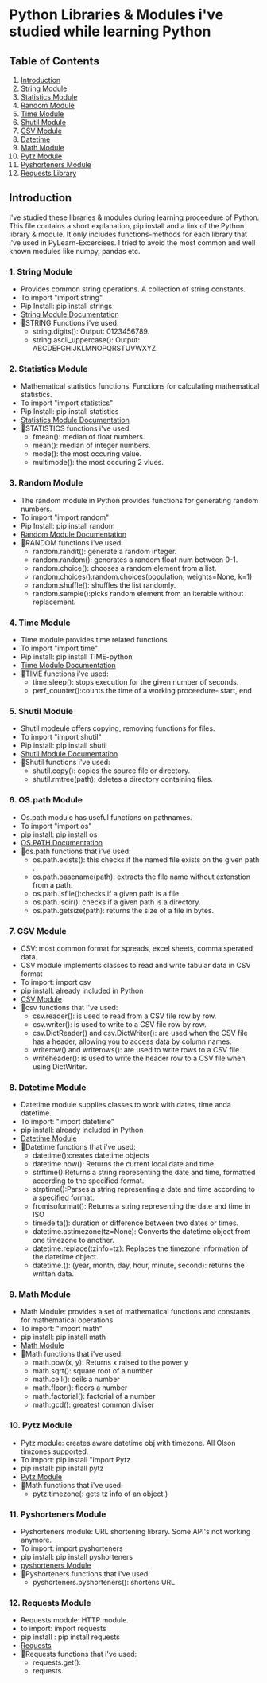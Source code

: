 # Python Libraries & Modules i've studied while learning Python

## Table of Contents
1. [Introduction](#introduction)
2. [String Module](#string-module)
3. [Statistics Module](#statistics-module)
4. [Random Module](#random-module)
5. [Time Module](#time-module)
6. [Shutil Module](#shutil-module)
7. [CSV Module](#csv-module)
8. [Datetime](#datetime-module)
9. [Math Module](#9-math-module)
10. [Pytz Module](#10-pytz-module)
11. [Pyshorteners Module](#11-pyshorteners-module)
12. [Requests Library](#12-requests-module)

## Introduction
I've studied these libraries & modules during learning proceedure of Python.
This file contains a short explanation, pip install and a link of the Python library & module. 
It only includes functions-methods for each library that i've used in PyLearn-Excercises.
I tried to avoid the most common and well known modules like numpy, pandas etc.

### 1. String Module
- Provides common string operations. A collection of string constants.
- To import "import string"
- Pip Install: pip install strings
- [String Module Documentation](https://docs.python.org/3/library/string.html)
- 🔻STRING Functions i've used:
    - string.digits(): Output: 0123456789.
    - string.ascii_uppercase(): Output: ABCDEFGHIJKLMNOPQRSTUVWXYZ.

### 2. Statistics Module
- Mathematical statistics functions. Functions for calculating mathematical statistics.
- To import "import statistics"
- Pip Install: pip install statistics
- [Statistics Module Documentation](https://docs.python.org/3/library/statistics.html#module-statistics)
- 🔻STATISTICS functions i've used:
    - fmean(): median of float numbers.
    - mean(): median of integer numbers.
    - mode(): the most occuring value.
    - multimode(): the most occuring 2 vlues.

### 3. Random Module
- The random module in Python provides functions for generating random numbers.
- To import "import random"
- Pip Install: pip install random
- [Random Module Documentation](https://docs.python.org/3/library/random.html)
- 🔻RANDOM functions i've used: 
    - random.randit(): generate a random integer.
    - random.random(): generates a random float num between 0-1.
    - random.choice(): chooses a random element from a list.
    - random.choices():random.choices(population, weights=None, k=1)
    - random.shuffle(): shuffles the list randomly.
    - random.sample():picks random element from an iterable without replacement.
    
### 4. Time Module
- Time module provides time related functions.
- To import "import time"
- Pip install: pip install TIME-python
- [Time Module Documentation](https://docs.python.org/3/library/time.html)
- 🔻TIME functions i've used:
    - time.sleep(): stops execution for the given number of seconds.
    - perf_counter():counts the time of a working proceedure- start, end

### 5. Shutil Module
- Shutil modeule offers copying, removing functions for files.
- To import "import shutil"
- Pip install: pip install shutil
- [Shutil Module Documentation](https://docs.python.org/3/library/shutil.html)
- 🔻Shutil functions i've used:
    - shutil.copy(): copies the source file or directory.
    - shutil.rmtree(path): deletes a directory containing files.

### 6. OS.path Module
- Os.path module has useful functions on pathnames.
- To import "import os"
- pip install: pip install os
- [OS.PATH Documentation](https://docs.python.org/3/library/os.path.html#module-os.path)
- 🔻os.path functions that i've used:
    - os.path.exists(): this checks if the named file exists on the given path .
    - os.path.basename(path): extracts the file name without extenstion from a path.
    - os.path.isfile():checks if a given path is a file.
    - os.path.isdir(): checks if a given path is a directory.
    - os.path.getsize(path): returns the size of a file in bytes.

### 7. CSV Module
- CSV: most common format for spreads, excel sheets, comma sperated data.
- CSV module implements classes to read and write tabular data in CSV format
- To import: import csv
- pip install: already included in Python
- [CSV Module](https://docs.python.org/3/library/csv.html)
- 🔻csv functions that i've used:
    - csv.reader(): is used to read from a CSV file row by row.
    - csv.writer(): is used to write to a CSV file row by row.
    - csv.DictReader() and csv.DictWriter(): are used when the CSV file has a header, allowing you to access data by column names.
    - writerow() and writerows(): are used to write rows to a CSV file.
    - writeheader(): is used to write the header row to a CSV file when using DictWriter.

### 8. Datetime Module
- Datetime module supplies classes to work with dates, time anda datetime.
- To import: "import datetime"
- pip install: already included in Python
- [Datetime Module](https://docs.python.org/3/library/datetime.html)
- 🔻Datetime functions that i've used:
    - datetime():creates datetime objects
    - datetime.now(): Returns the current local date and time.
    - strftime():Returns a string representing the date and time, formatted according to the specified format.
    - strptime():Parses a string representing a date and time according to a specified format.
    - fromisoformat(): Returns a string representing the date and time in ISO 
    - timedelta(): duration or difference between two dates or times.
    - datetime.astimezone(tz=None): Converts the datetime object from one timezone to another.
    - datetime.replace(tzinfo=tz): Replaces the timezone information of the datetime object.
    - datetime.(): (year, month, day, hour, minute, second): returns the written data.

### 9. Math Module
- Math Module: provides a set of mathematical functions and constants for mathematical operations.
- To import: "import math"
- pip install: pip install math
- [Math Module](https://docs.python.org/3/library/math.html)
- 🔻Math functions that i've used:
    - math.pow(x, y): Returns x raised to the power y
    - math.sqrt(): square root of a number
    - math.ceil(): ceils a number
    - math.floor(): floors a number
    - math.factorial(): factorial of a number
    - math.gcd(): greatest common diviser

### 10. Pytz Module
- Pytz module: creates aware datetime obj with timezone. All Olson timzones supported.
- To import: pip install "import Pytz
- pip install: pip install pytz
- [Pytz Module](https://pypi.org/project/pytz/)
- 🔻Math functions that i've used:
    - pytz.timezone(: gets tz info of an object.)

### 11. Pyshorteners Module
- Pyshorteners module: URL shortening library. Some API's not working anymore.
- To import: import pyshorteners
- pip install: pip install pyshorteners
- [pyshorteners Module](https://pypi.org/project/pyshorteners/)
- 🔻Pyshorteners functions that i've used:
    - pyshorteners.pyshorteners(): shortens URL

### 12. Requests  Module
- Requests module: HTTP module.
- to import: import requests
- pip install : pip install requests
- [Requests](https://pypi.org/project/requests/)
- 🔻Requests functions that i've used:
    - requests.get():
    - requests.




